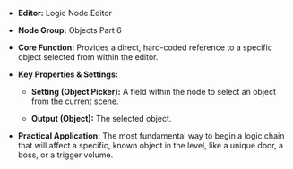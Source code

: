 - **Editor:** Logic Node Editor
    
- **Node Group:** Objects Part 6
    
- **Core Function:** Provides a direct, hard-coded reference to a specific object selected from within the editor.
    
- **Key Properties & Settings:**
    
    - **Setting (Object Picker):** A field within the node to select an object from the current scene.
        
    - **Output (Object):** The selected object.
        
- **Practical Application:** The most fundamental way to begin a logic chain that will affect a specific, known object in the level, like a unique door, a boss, or a trigger volume.